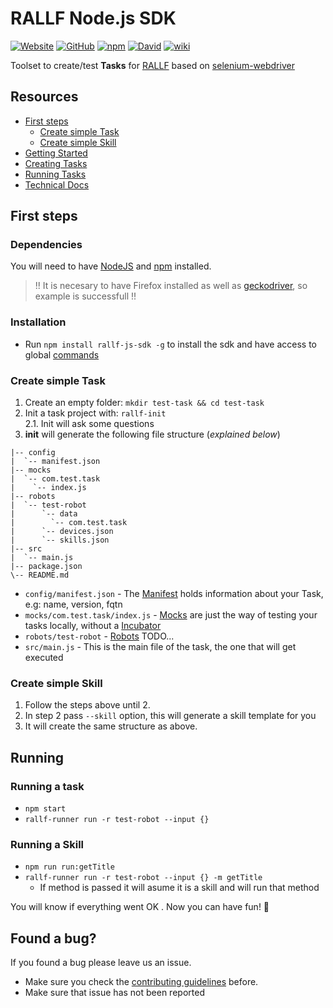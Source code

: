 # RALLF Node.js SDK

[![Website](https://img.shields.io/website-up-down-green-red/https/api.rallf.com.svg?label=api&style=flat-square)](https://rallf.com)
[![GitHub](https://img.shields.io/github/license/RobotUnion/rallf-js-sdk.svg?style=flat-square)](https://github.com/RobotUnion/rallf-js-sdk)
[![npm](https://img.shields.io/npm/v/rallf-js-sdk.svg?style=flat-square)](https://www.npmjs.com/package/rallf-js-sdk)
[![David](https://img.shields.io/david/RobotUnion/rallf-js-sdk.svg?style=flat-square)](https://github.com/RobotUnion/rallf-js-sdk)
[![wiki](https://img.shields.io/badge/wiki-github-green.svg?longCache=true&style=flat-square
)](https://github.com/RobotUnion/rallf-js-sdk/wiki)

Toolset to create/test **Tasks** for [RALLF](https://ralf.robotunion.net)
based on [selenium-webdriver](https://www.npmjs.com/package/selenium-webdriver)

## Resources
* [First steps](#first-steps)
  * [Create simple Task](#create-simple-task)
  * [Create simple Skill](#create-simple-skill)
* [Getting Started](https://github.com/RobotUnion/rallf-sdk/wiki/Getting-Started)
* [Creating Tasks](https://github.com/RobotUnion/rallf-sdk/wiki/Creating-Tasks)
* [Running Tasks](https://github.com/RobotUnion/rallf-sdk/wiki/Running-Tasks)
* [Technical Docs](https://github.com/RobotUnion/rallf-sdk/wiki/Technical-Docs)


## First steps

### Dependencies
You will need to have [NodeJS](https://nodejs.org/es/) and [npm](https://www.npmjs.com/get-npm) installed.
> !! It is necesary to have Firefox installed as well as [geckodriver](https://github.com/mozilla/geckodriver/releases), so example is successfull !!

### Installation
* Run `npm install rallf-js-sdk -g` to install the sdk and have access to global [commands]()

### Create simple Task
  1. Create an empty folder: `mkdir test-task && cd test-task`
  2. Init a task project with: `rallf-init`  
     2.1. Init will ask some questions
  3. **init** will generate the following file structure (_explained below_)
  ```
  |-- config
  |  `-- manifest.json
  |-- mocks
  |  `-- com.test.task
  |    `-- index.js
  |-- robots
  |  `-- test-robot
  |      `-- data
  |        `-- com.test.task
  |      `-- devices.json
  |      `-- skills.json
  |-- src
  |  `-- main.js
  |-- package.json
  \-- README.md
  ```
  * `config/manifest.json` - The [Manifest](https://github.com/RobotUnion/rallf-js-sdk/wiki/Manifest) holds information about your Task, e.g: name, version, fqtn
  * `mocks/com.test.task/index.js` - [Mocks](https://github.com/RobotUnion/rallf-js-sdk/wiki/Testing:-Mocks) are just the way of testing your tasks locally, without a [Incubator]()
  * `robots/test-robot` - [Robots]() TODO...
  * `src/main.js` - This is the main file of the task, the one that will get executed


### Create simple Skill
1. Follow the steps above until 2.
2. In step 2 pass `--skill` option, this will generate a skill template for you
3. It will create the same structure as above.

## Running 
### Running a task
  * `npm start`
  * `rallf-runner run -r test-robot --input {}`    
    
### Running a Skill
  * `npm run run:getTitle`
  * `rallf-runner run -r test-robot --input {} -m getTitle`    
      * If method is passed it will asume it is a skill and will run that method


You will know if everything went OK  .
Now you can have fun! 🤖

## Found a bug?
If you found a bug please leave us an issue.
* Make sure you check the [contributing guidelines](https://github.com/RobotUnion/rallf-js-sdk/blob/v2/.github/CONTRIBUTING.md) before.
* Make sure that issue has not been reported

